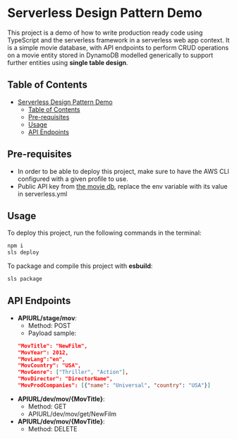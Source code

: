 # Serverless Design Pattern Demo 

This project is a demo of how to write production ready code using TypeScript and the serverless framework in a serverless web app context. It is a simple movie database, with API endpoints to perform CRUD operations on a movie entity stored in DynamoDB modelled generically to support further entities using **single table design**.

## Table of Contents

- [Serverless Design Pattern Demo](#serverless-design-pattern-demo)
  - [Table of Contents](#table-of-contents)
  - [Pre-requisites](#pre-requisites)
  - [Usage](#usage)
  - [API Endpoints](#api-endpoints)

## Pre-requisites

- In order to be able to deploy this project, make sure to have the AWS CLI configured with a given profile to use.
- Public API key from [the movie db](https://developers.themoviedb.org/3/getting-started/introduction), replace the env variable with its value in serverless.yml

## Usage

To deploy this project, run the following commands in the terminal:

```bash
npm i
sls deploy
```

To package and compile this project with **esbuild**:

```bash
sls package
```


## API Endpoints 

- **APIURL/stage/mov**: 
  - Method: POST 
  - Payload sample:
  ```json 
  "MovTitle": "NewFilm", 
  "MovYear": 2012,
  "MovLang":"en", 
  "MovCountry": "USA", 
  "MovGenre": ["Thriller", "Action"],
  "MovDirector": "DirectorName",
  "MovProdCompanies": [{"name": "Universal", "country": "USA"}]  
  ```
- **APIURL/dev/mov/{MovTitle}**: 
  - Method: GET 
  - APIURL/dev/mov/get/NewFilm
- **APIURL/dev/mov/{MovTitle}**: 
  - Method: DELETE 
 